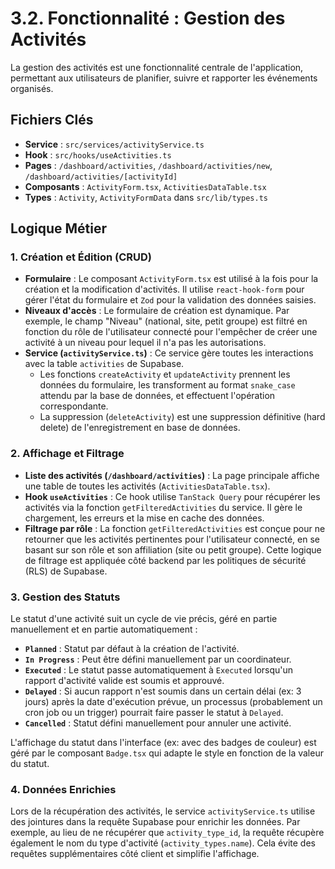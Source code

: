 # 3.2. Fonctionnalité : Gestion des Activités

La gestion des activités est une fonctionnalité centrale de l'application, permettant aux utilisateurs de planifier, suivre et rapporter les événements organisés.

## Fichiers Clés

-   **Service** : `src/services/activityService.ts`
-   **Hook** : `src/hooks/useActivities.ts`
-   **Pages** : `/dashboard/activities`, `/dashboard/activities/new`, `/dashboard/activities/[activityId]`
-   **Composants** : `ActivityForm.tsx`, `ActivitiesDataTable.tsx`
-   **Types** : `Activity`, `ActivityFormData` dans `src/lib/types.ts`

## Logique Métier

### 1. Création et Édition (CRUD)

-   **Formulaire** : Le composant `ActivityForm.tsx` est utilisé à la fois pour la création et la modification d'activités. Il utilise `react-hook-form` pour gérer l'état du formulaire et `Zod` pour la validation des données saisies.
-   **Niveaux d'accès** : Le formulaire de création est dynamique. Par exemple, le champ "Niveau" (national, site, petit groupe) est filtré en fonction du rôle de l'utilisateur connecté pour l'empêcher de créer une activité à un niveau pour lequel il n'a pas les autorisations.
-   **Service (`activityService.ts`)** : Ce service gère toutes les interactions avec la table `activities` de Supabase.
    -   Les fonctions `createActivity` et `updateActivity` prennent les données du formulaire, les transforment au format `snake_case` attendu par la base de données, et effectuent l'opération correspondante.
    -   La suppression (`deleteActivity`) est une suppression définitive (hard delete) de l'enregistrement en base de données.

### 2. Affichage et Filtrage

-   **Liste des activités (`/dashboard/activities`)** : La page principale affiche une table de toutes les activités (`ActivitiesDataTable.tsx`).
-   **Hook `useActivities`** : Ce hook utilise `TanStack Query` pour récupérer les activités via la fonction `getFilteredActivities` du service. Il gère le chargement, les erreurs et la mise en cache des données.
-   **Filtrage par rôle** : La fonction `getFilteredActivities` est conçue pour ne retourner que les activités pertinentes pour l'utilisateur connecté, en se basant sur son rôle et son affiliation (site ou petit groupe). Cette logique de filtrage est appliquée côté backend par les politiques de sécurité (RLS) de Supabase.

### 3. Gestion des Statuts

Le statut d'une activité suit un cycle de vie précis, géré en partie manuellement et en partie automatiquement :

-   **`Planned`** : Statut par défaut à la création de l'activité.
-   **`In Progress`** : Peut être défini manuellement par un coordinateur.
-   **`Executed`** : Le statut passe automatiquement à `Executed` lorsqu'un rapport d'activité valide est soumis et approuvé.
-   **`Delayed`** : Si aucun rapport n'est soumis dans un certain délai (ex: 3 jours) après la date d'exécution prévue, un processus (probablement un cron job ou un trigger) pourrait faire passer le statut à `Delayed`.
-   **`Cancelled`** : Statut défini manuellement pour annuler une activité.

L'affichage du statut dans l'interface (ex: avec des badges de couleur) est géré par le composant `Badge.tsx` qui adapte le style en fonction de la valeur du statut.

### 4. Données Enrichies

Lors de la récupération des activités, le service `activityService.ts` utilise des jointures dans la requête Supabase pour enrichir les données. Par exemple, au lieu de ne récupérer que `activity_type_id`, la requête récupère également le nom du type d'activité (`activity_types.name`). Cela évite des requêtes supplémentaires côté client et simplifie l'affichage.

